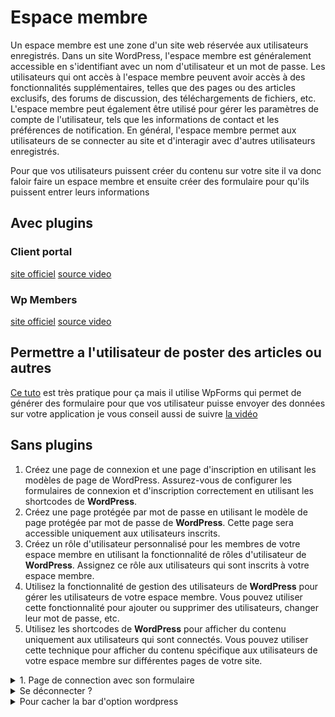 # Espace membre

Un espace membre est une zone d'un site web réservée aux utilisateurs enregistrés. Dans un site WordPress, l'espace membre est généralement accessible en s'identifiant avec un nom d'utilisateur et un mot de passe. Les utilisateurs qui ont accès à l'espace membre peuvent avoir accès à des fonctionnalités supplémentaires, telles que des pages ou des articles exclusifs, des forums de discussion, des téléchargements de fichiers, etc. L'espace membre peut également être utilisé pour gérer les paramètres de compte de l'utilisateur, tels que les informations de contact et les préférences de notification. En général, l'espace membre permet aux utilisateurs de se connecter au site et d'interagir avec d'autres utilisateurs enregistrés.


Pour que vos utilisateurs puissent créer du contenu sur votre site il va donc faloir faire un espace membre et ensuite créer des formulaire pour qu'ils puissent entrer leurs informations

## Avec plugins

### Client portal
[site officiel](https://fr.wordpress.org/plugins/client-portal/)
[source video](https://www.youtube.com/watch?v=xj2QvdVC9y8)


### Wp Members
[site officiel](https://rocketgeek.com/plugins/wp-members/#:~:text=WP%2DMembers%E2%84%A2%20is%20a,premium%20content%20sites%2C%20and%20more!)
[source video](https://www.youtube.com/watch?v=kU9UWpEWiho)

## Permettre a l'utilisateur de poster des articles ou autres

[Ce tuto](https://www.wpbeginner.com/wp-tutorials/how-to-allow-users-to-submit-posts-to-your-wordpress-site/) est très pratique pour ça mais il utilise WpForms qui permet de générer des formulaire pour que vos utilisateur puisse envoyer des données sur votre application je vous conseil aussi de suivre [la vidéo](https://www.youtube.com/watch?v=gCZ0ffQUs_0)


## Sans plugins

1. Créez une page de connexion et une page d'inscription en utilisant les modèles de page de WordPress. Assurez-vous de configurer les formulaires de connexion et d'inscription correctement en utilisant les shortcodes de **WordPress**.
2. Créez une page protégée par mot de passe en utilisant le modèle de page protégée par mot de passe de **WordPress**. Cette page sera accessible uniquement aux utilisateurs inscrits.
3. Créez un rôle d'utilisateur personnalisé pour les membres de votre espace membre en utilisant la fonctionnalité de rôles d'utilisateur de **WordPress**. Assignez ce rôle aux utilisateurs qui sont inscrits à votre espace membre.
4. Utilisez la fonctionnalité de gestion des utilisateurs de **WordPress** pour gérer les utilisateurs de votre espace membre. Vous pouvez utiliser cette fonctionnalité pour ajouter ou supprimer des utilisateurs, changer leur mot de passe, etc.
5. Utilisez les shortcodes de **WordPress** pour afficher du contenu uniquement aux utilisateurs qui sont connectés. Vous pouvez utiliser cette technique pour afficher du contenu spécifique aux utilisateurs de votre espace membre sur différentes pages de votre site.

<details>
<summary>1. Page de connection avec son formulaire</summary>

1. Ajouter une formulaire de connexion.
2. Protéger la page (si on est déjà connecté, on a pas envie de se re-connecter encore).

<details>
<summary>
Page login
</summary>

Pour cette page, on va utiliser le formulaire de connexion de base de WordPress,
dans `page--login.php`.

```php
<?php
/* Template Name: login-new */ 
if (is_user_logged_in()) {
  // si je suis déjà connecté je suis redirigé vers la page home
  wp_redirect( home_url('/') );
	exit;
}

get_header();
// attention c'est important de faire les redirection avant le header sinon la redirection ne marche pas
?>

<div class="container">
  
  <form action="<?php echo esc_url( site_url( 'wp-login.php', 'login_post' ) ); ?>" method="post">
		<label for="log">Nom d\'utilisateur ou adresse e-mail</label>
		<input type="text" name="log" id="log" value="<?php echo esc_attr( $user_login ); ?>">
		
    <label for="pwd">Mot de passe</label>
		<input type="password" name="pwd" id="pwd">
		
    <input type="submit" name="submit" value="Se connecter">
		<input type="hidden" name="redirect_to" value="<?php echo esc_url( home_url('/') ); ?>">
	</form>

</div>

<?php get_footer(); ?>
```

évidement je n'ai mis aucun design dans ce formulaire mais il fonctionne.<br> 
Voici quelque points important :

1. `<?php echo esc_url( site_url( 'wp-login.php', 'login_post' ) ); ?>` Envoi vos données vers le formulaire de connection de wordpress, il ne doit donc pas être changé.
2. `name="pwd"` Nom de l'input de mon password est une donnée importante.
3. `<input type="hidden" name="redirect_to" value="<?php echo esc_url( home_url('/') ); ?>">` indique au formulaire de **WordPress** la page sur la quel vous voulez que votre membre soit redirigé après sa connection.

</details>

<details>
<summary>
Page registration
</summary>

Ici on va devoir créer notre formulaire dans la page `page--register.php` et un peu de code dans `functions.php`.

Dans `page--register.php` :
```php
<?php
/* Template Name: RegistrationPage */
if (is_user_logged_in()) {
  wp_redirect( home_url('/') );
	exit;
}

get_header();
// attention c'est important de faire les redirection avant le header sinon la redirection ne marche pas
?>

<form method="post" name="myForm">
  User <input type="text"  name="uname" />
  Email  <input id="email" type="text" name="uemail" />
  Password  <input type="password"  name="upass" />
  <input type="submit" value="Submit" />
</form>

<?php get_footer(); ?>
```

Dans `functions.php` :
```php
function create_account(){
	//You may need some data validation here
	$user = ( isset($_POST['uname']) ? $_POST['uname'] : '' );
	$pass = ( isset($_POST['upass']) ? $_POST['upass'] : '' );
	$email = ( isset($_POST['uemail']) ? $_POST['uemail'] : '' );

	if ( !username_exists( $user )  && !email_exists( $email ) ) {
		$user_login = wp_slash( $user );
		$user_email = wp_slash( $email );
		$user_pass = $pass;

		$userdata = compact('user_login', 'user_email', 'user_pass');
		$user_id = wp_insert_user($userdata);

		if( !is_wp_error($user_id) ) {
			// user has been created
			$user = new WP_User( $user_id );
			$user->set_role( 'contributor' ); // type d'user que je veux a ce moment la 
			// redirection après connexion
			wp_redirect(esc_url(home_url('/')));
			exit;
		} else {
			//$user_id is a WP_Error object. Manage the error
		}
	}
}
add_action('init', 'create_account');
```

</details>



<details>
<summary>
Notre première page privée
</summary>

```php
<?php
/* Template Name: memberPage */
if (!is_user_logged_in()) { // je vérifie si je suis connecté
  wp_redirect( home_url() . "/login/" ); // si pas je redirige vers la page login
	exit;
}

get_header(); // j'importe mon header
// attention c'est important de faire les redirection avant le header sinon la redirection ne marche pas
?>

coucou c'est une page privée

<?php 
$user = wp_get_current_user();
var_dump($user);
?>

<?php get_footer();  // j'importe mon header ?>
```

</details>

</details>

<details>
<summary>
Se déconnecter ? 
</summary>

Dans mon header ou ailleurs je vais pouvoir ajouter un lien de déconnexion.

Dans ma page `header.php` :
```php
<?php if (is_user_logged_in()): // si je suis connecté ?>
  <a href="<?php echo wp_logout_url(); // lien généré par wordpress pour déconnexion ?>">Déconnexion</a>
<?php endif; ?>
```

</details>

</details>

<details>
<summary>
Pour cacher la bar d'option wordpress
</summary>

Comme mon membre nouvellement inscrit est un utilisateur de mon application wordpress il a accès a notre barre d'outil wordpress, c'est pas super pratique pour nous on va donc devoir ajouter une condition dans notre code `functions.php` qui va déterminer qui a le droit ou non de voir cette fameuse barre .

dans `functions.php` :
```php
function tf_check_user_role( $roles ) {
	// si pas connecté alors je sors de la function
	if ( !is_user_logged_in() ) {
		return;
	}

	// je récupère les information de la personne connectée 
	$user = wp_get_current_user();
	// je récupère les roles
	$currentUserRoles = $user->roles;
	// je compare le tableaux de roles de mon user et celui que j'ai envie de comparer pour voir si y a des matches
	$isMatching = array_intersect( $currentUserRoles, $roles);
	$response = false; // par défaux je suis a false

	// si y a matche alors je mets a true
	if ( !empty($isMatching) ) {
		$response = true;
	}

	// je retourne le résulatat 
	return $response;
}
$roles = [ 'contributor' ];
if ( tf_check_user_role($roles) ) {
	add_filter('show_admin_bar', '__return_false');
}
```

</details>

</details>